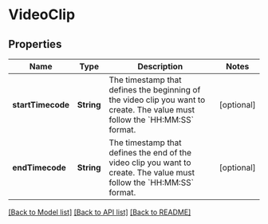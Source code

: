 # VideoClip

## Properties
Name | Type | Description | Notes
------------ | ------------- | ------------- | -------------
**startTimecode** | **String** | The timestamp that defines the beginning of the video clip you want to create. The value must follow the &#x60;HH:MM:SS&#x60; format. | [optional] 
**endTimecode** | **String** | The timestamp that defines the end of the video clip you want to create. The value must follow the &#x60;HH:MM:SS&#x60; format. | [optional] 

[[Back to Model list]](../README.md#documentation-for-models) [[Back to API list]](../README.md#documentation-for-api-endpoints) [[Back to README]](../README.md)



